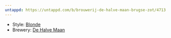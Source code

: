 ```yaml
---
untappd: https://untappd.com/b/brouwerij-de-halve-maan-brugse-zot/4713
---
```


- Style: [Blonde](Blonde.md)
- Brewery: [De Halve Maan](De%20Halve%20Maan.md)
